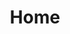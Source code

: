 ---
layout: home
title: Home

hero:
  name: Software Engineer
  text: ~ forever learner
  tagline: Having fun with tech since I was born

features:
  - title: "Sharding Database e SQLite"
    details: Aprendizados obtidos ao separar um banco sqlite em vários arquivos
    link: /posts/2024/PT-sharding-database-e-sqlite.md
    date: 2024-06-19

  - title: "Dump Mental 2: Experiência escrevendo meu próprio CLI"
    details: A continuação da saga do Blog com IA
    link: /posts/2024/PT-dump-mental-blogs-parte-2.md
    date: 2024-05-29

  - title: "Dump Mental: Próximos passos do desafio Blog com +100K posts"
    details: A continuação da saga do Blog com IA
    link: /posts/2024/PT-dump-mental-proximos-passos-do-desafio-blog-com-100k-posts
    date: 2024-05-10

  - title: Escalando de 65k para 104k artigos no Blog
    details: A continuação da saga do Blog com IA
    link: /posts/2024/PT-escalando-de-64k-para-100k-artigos

  - title: Desafios e soluções na Gestão de blogs com +50 mil artigos - IA, Rust e Vue
    details: Um artigo técnico detalhando desafios, migrações e decisões tomadas na jornada de um simples site
    link: /posts/2024/PT-desafios-e-solucoes-na-gestao-de-blogs-com-mais-de-50-mil-artigos-ia-rust-e-vue

  - title: Python e um resumo profissional de 2023
    details: A simple explanation about my process of learn Python
    link: /posts/2024/PT-python-as-my-tool

  - title: Testing and Mocking with Laravel
    details: A simple explanation about mock with Stripe example
    link: /posts/2022/testing-and-mocking-with-laravel

  - title: Ensure a beaut code with Laravel Pint
    details: Learn a little bit about Laravel Pint
    link: /posts/2022/ensure-a-beaut-code-with-laravel-pint

  - title: CheckList to do a good Rest API
    details: Some ideas about what one good api need
    link: /posts/2022/PT-checklist-to-API-Rest.md
    
  - title: My experience with Rust Language
    details: I wrote a little abit about my experience learning Rust
    link: /posts/2022/PT-rust-language-and-me
    
---